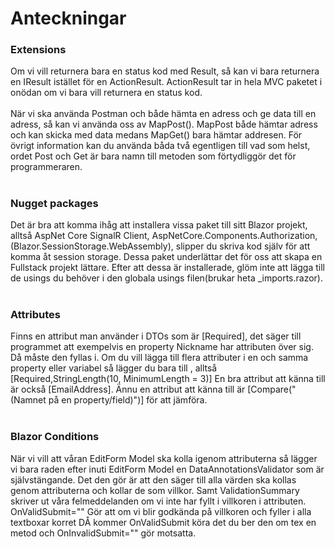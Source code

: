 # Anteckningar

### Extensions

<p>
Om vi vill returnera bara en status kod med Result, så kan vi bara returnera en IResult istället för en ActionResult. ActionResult tar in hela MVC paketet i onödan om vi bara vill returnera en status kod.
<br>
<br>
När vi ska använda Postman och både hämta en adress och ge data till en adress, så kan vi använda oss av MapPost(). MapPost både hämtar adress och kan skicka med data medans MapGet() bara hämtar addresen. För övrigt information kan du använda båda två egentligen till vad som helst, ordet Post och Get är bara namn till metoden som förtydliggör det för programmeraren. 
<br>

#

### Nugget packages

Det är bra att komma ihåg att installera vissa paket till sitt Blazor projekt, alltså AspNet Core SignalR Client, AspNetCore.Components.Authorization, (Blazor.SessionStorage.WebAssembly), slipper du skriva kod själv för att komma åt session storage. Dessa paket underlättar det för oss att skapa en Fullstack projekt lättare. Efter att dessa är installerade, glöm inte att lägga till de usings du behöver i den globala usings filen(brukar heta \_imports.razor).
<br>
<br>

### Attributes

Finns en attribut man använder i DTOs som är [Required], det säger till programmet att exempelvis en property Nickname har attributen över sig. Då måste den fyllas i. Om du vill lägga till flera attributer i en och samma property eller variabel så lägger du bara till , alltså [Required,StringLength(10, MinimumLength = 3)] En bra attribut att känna till är också [EmailAddress]. Ännu en attribut att känna till är [Compare("(Namnet på en property/field)")] för att jämföra.
<br>
<br>

### Blazor Conditions

När vi vill att våran EditForm Model ska kolla igenom attributerna så lägger vi bara raden efter inuti EditForm Model en DataAnnotationsValidator som är självstängande. Det den gör är att den säger till alla värden ska kollas genom attributerna och kollar de som villkor. Samt ValidationSummary skriver ut våra felmeddelanden om vi inte har fyllt i villkoren i attributen. OnValidSubmit="" Gör att om vi blir godkända på villkoren och fyller i alla textboxar korret DÅ kommer OnValidSubmit köra det du ber den om tex en metod och OnInvalidSubmit="" gör motsatta.

#

</p>
